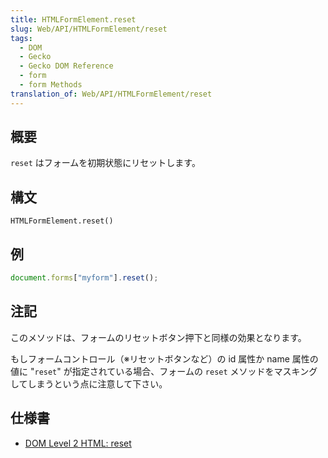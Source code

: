 ```yaml
---
title: HTMLFormElement.reset
slug: Web/API/HTMLFormElement/reset
tags:
  - DOM
  - Gecko
  - Gecko DOM Reference
  - form
  - form Methods
translation_of: Web/API/HTMLFormElement/reset
---
```

## 概要

`reset` はフォームを初期状態にリセットします。

## 構文

    HTMLFormElement.reset()

## 例

```js
document.forms["myform"].reset();
```

## 注記

このメソッドは、フォームのリセットボタン押下と同様の効果となります。

もしフォームコントロール（※リセットボタンなど）の id 属性か name 属性の値に "`reset`" が指定されている場合、フォームの `reset` メソッドをマスキングしてしまうという点に注意して下さい。

## 仕様書

- [DOM Level 2 HTML: reset](http://www.w3.org/TR/DOM-Level-2-HTML/html.html#ID-76767677)
